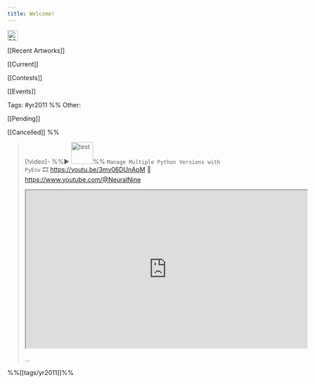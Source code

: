 ```yaml
---
title: Welcome!
---
```

<a href="https://chicoarts.github.io/gallery/index.xml" target="_blank" title="Subscribe to the RSS feed">
    <img src="https://img.icons8.com/pulsar-color/48/rss.png" alt="RSS Feed" style="width: 24px; height: 24px;">
</a>

[[Recent Artworks]]

[[Current]]

[[Contests]]

[[Events]]

Tags:
#yr2011
%%
Other:

[[Pending]]

[[Cancelled]]
%%
> [!video]- %%▶️ <img src="https://i.ytimg.com/vi/3my06DUnApM/maxresdefault.jpg" alt="test" height="50">%% `Manage Multiple Python Versions with PyEnv` 
> 🎞️ https://youtu.be/3my06DUnApM 👤 https://www.youtube.com/@NeuralNine
> <iframe height=360 width=640 src=https://www.youtube.com/embed/3my06DUnApM></iframe>
> 
> ...

%%[[tags/yr2011]]%%